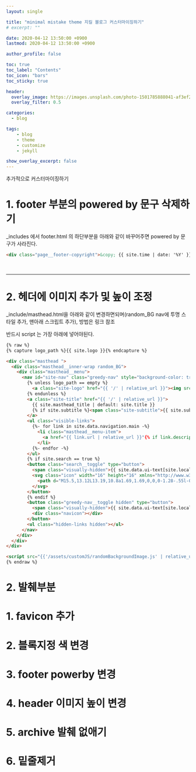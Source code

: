 ```yaml
---
layout: single

title: "minimal mistake theme 지킬 블로그 커스터마이징하기"
# excerpt: ""

date: 2020-04-12 13:50:00 +0900
lastmod: 2020-04-12 13:50:00 +0900

author_profile: false

toc: true
toc_label: "Contents"
toc_icon: "bars"
toc_sticky: true

header:
  overlay_image: https://images.unsplash.com/photo-1501785888041-af3ef285b470?ixlib=rb-1.2.1&ixid=eyJhcHBfaWQiOjEyMDd9&auto=format&fit=crop&w=1350&q=80
  overlay_filter: 0.5

categories: 
  - blog

tags: 
    - blog
    - theme
    - customize
    - jekyll

show_overlay_excerpt: false
---
```


추가적으로 커스터마이징하기

# 1. footer 부분의 powered by 문구 삭제하기

_includes 에서 footer.html 의 하단부분을 아래와 같이 바꾸어주면 powered by 문구가 사라진다.

```html
<div class="page__footer-copyright">&copy; {{ site.time | date: '%Y' }} {{ site.name | default: site.title }}.</div>
```

<br/>

---

# 2. 헤더에 이미지 추가 및 높이 조정

_include/masthead.html을 아래와 같이 변경하면되며(random_BG nav에 투명 스타일 추가, 맨아래 스크립트 추가), 방법은 링크 참조

반드시 script 는 가장 아래에 넣어야된다.

```html
{% raw %}
{% capture logo_path %}{{ site.logo }}{% endcapture %}

<div class="masthead ">
  <div class="masthead__inner-wrap random_BG">
    <div class="masthead__menu">
      <nav id="site-nav" class="greedy-nav" style="background-color: transparent;">
        {% unless logo_path == empty %}
          <a class="site-logo" href="{{ '/' | relative_url }}"><img src="{{ logo_path | relative_url }}" alt=""></a>
        {% endunless %}
        <a class="site-title" href="{{ '/' | relative_url }}">
          {{ site.masthead_title | default: site.title }}
          {% if site.subtitle %}<span class="site-subtitle">{{ site.subtitle }}</span>{% endif %}
        </a>
        <ul class="visible-links">
          {%- for link in site.data.navigation.main -%}
            <li class="masthead__menu-item">
              <a href="{{ link.url | relative_url }}"{% if link.description %} title="{{ link.description }}"{% endif %}>{{ link.title }}</a>
            </li>
          {%- endfor -%}
        </ul>
        {% if site.search == true %}
        <button class="search__toggle" type="button">
          <span class="visually-hidden">{{ site.data.ui-text[site.locale].search_label | default: "Toggle search" }}</span>
          <svg class="icon" width="16" height="16" xmlns="http://www.w3.org/2000/svg" viewBox="0 0 15.99 16">
            <path d="M15.5,13.12L13.19,10.8a1.69,1.69,0,0,0-1.28-.55l-0.06-.06A6.5,6.5,0,0,0,5.77,0,6.5,6.5,0,0,0,2.46,11.59a6.47,6.47,0,0,0,7.74.26l0.05,0.05a1.65,1.65,0,0,0,.5,1.24l2.38,2.38A1.68,1.68,0,0,0,15.5,13.12ZM6.4,2A4.41,4.41,0,1,1,2,6.4,4.43,4.43,0,0,1,6.4,2Z" transform="translate(-.01)"></path>
          </svg>
        </button>
        {% endif %}
        <button class="greedy-nav__toggle hidden" type="button">
          <span class="visually-hidden">{{ site.data.ui-text[site.locale].menu_label | default: "Toggle menu" }}</span>
          <div class="navicon"></div>
        </button>
        <ul class="hidden-links hidden"></ul>
      </nav>
    </div>
  </div>
</div>

<script src="{{'/assets/customJS/randomBackgroundImage.js' | relative_url }}"></script>
{% endraw %}
```




# 2. 발췌부분



# 1. favicon 추가

# 2. 블록지정 색 변경

# 3. footer powerby 변경

# 4. header 이미지 높이 변경

# 5. archive 발췌 없애기

# 6. 밑줄제거

